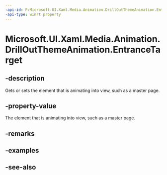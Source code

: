 ```yaml
---
-api-id: P:Microsoft.UI.Xaml.Media.Animation.DrillOutThemeAnimation.EntranceTarget
-api-type: winrt property
---
```


<!-- Property syntax
public Windows.UI.Xaml.DependencyObject EntranceTarget { get;  set; }
-->

# Microsoft.UI.Xaml.Media.Animation.DrillOutThemeAnimation.EntranceTarget

## -description
Gets or sets the element that is animating into view, such as a master page.

## -property-value
The element that is animating into view, such as a master page.

## -remarks

## -examples

## -see-also
